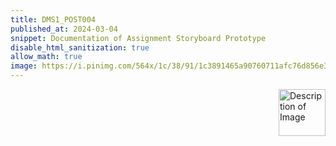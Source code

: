 ```yaml
---
title: DMS1_POST004
published_at: 2024-03-04
snippet: Documentation of Assignment Storyboard Prototype
disable_html_sanitization: true
allow_math: true
image: https://i.pinimg.com/564x/1c/38/91/1c3891465a90760711afc76d856e376e.jpg
---
```


<img src="https://www.hardjewelry.com/cdn/shop/files/ezgif.com-gif-maker_3.gif?v=1649272041" alt="Description of Image" style="float:right; margin-left:20px; width:75px; height:auto;">

<style>
  .custom-font {
    font-family: 'Courier New', Courier, monospace;
  }
</style>